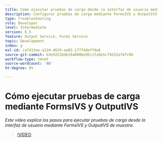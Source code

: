 ```yaml
---
title: Cómo ejecutar pruebas de carga desde la interfaz de usuario mediante muestras OOTB FormsIVS y OutputIVS
description: Configurar pruebas de carga mediante FormsIVS y OutputIVS
type: Troubleshooting
role: Developer
level: Intermediate
version: 6.5
feature: Output Service, Forms Service
topic: Development
index: y
exl-id: caf413ee-a124-4629-ae02-177f4deff4e6
source-git-commit: b3e9251bdb18a008be95c1fa9e5c79252a74fc98
workflow-type: tm+mt
source-wordcount: '46'
ht-degree: 0%

---
```


# Cómo ejecutar pruebas de carga mediante FormsIVS y OutputIVS

*Este vídeo explica los pasos para ejecutar pruebas de carga desde la interfaz de usuario mediante FormsIVS y OutputIVS de muestra.*

>[!VIDEO](https://video.tv.adobe.com/v/335507?quality=12&learn=on)
